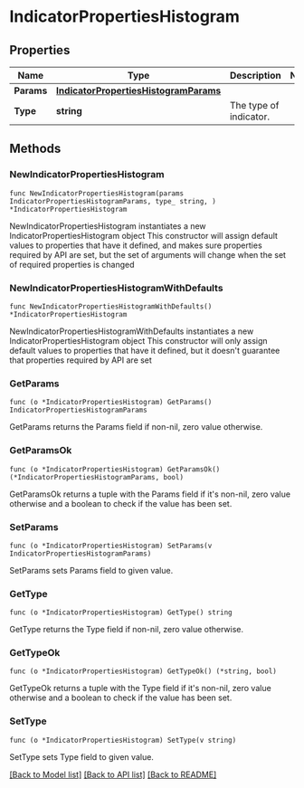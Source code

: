 # IndicatorPropertiesHistogram

## Properties

Name | Type | Description | Notes
------------ | ------------- | ------------- | -------------
**Params** | [**IndicatorPropertiesHistogramParams**](IndicatorPropertiesHistogramParams.md) |  | 
**Type** | **string** | The type of indicator. | 

## Methods

### NewIndicatorPropertiesHistogram

`func NewIndicatorPropertiesHistogram(params IndicatorPropertiesHistogramParams, type_ string, ) *IndicatorPropertiesHistogram`

NewIndicatorPropertiesHistogram instantiates a new IndicatorPropertiesHistogram object
This constructor will assign default values to properties that have it defined,
and makes sure properties required by API are set, but the set of arguments
will change when the set of required properties is changed

### NewIndicatorPropertiesHistogramWithDefaults

`func NewIndicatorPropertiesHistogramWithDefaults() *IndicatorPropertiesHistogram`

NewIndicatorPropertiesHistogramWithDefaults instantiates a new IndicatorPropertiesHistogram object
This constructor will only assign default values to properties that have it defined,
but it doesn't guarantee that properties required by API are set

### GetParams

`func (o *IndicatorPropertiesHistogram) GetParams() IndicatorPropertiesHistogramParams`

GetParams returns the Params field if non-nil, zero value otherwise.

### GetParamsOk

`func (o *IndicatorPropertiesHistogram) GetParamsOk() (*IndicatorPropertiesHistogramParams, bool)`

GetParamsOk returns a tuple with the Params field if it's non-nil, zero value otherwise
and a boolean to check if the value has been set.

### SetParams

`func (o *IndicatorPropertiesHistogram) SetParams(v IndicatorPropertiesHistogramParams)`

SetParams sets Params field to given value.


### GetType

`func (o *IndicatorPropertiesHistogram) GetType() string`

GetType returns the Type field if non-nil, zero value otherwise.

### GetTypeOk

`func (o *IndicatorPropertiesHistogram) GetTypeOk() (*string, bool)`

GetTypeOk returns a tuple with the Type field if it's non-nil, zero value otherwise
and a boolean to check if the value has been set.

### SetType

`func (o *IndicatorPropertiesHistogram) SetType(v string)`

SetType sets Type field to given value.



[[Back to Model list]](../README.md#documentation-for-models) [[Back to API list]](../README.md#documentation-for-api-endpoints) [[Back to README]](../README.md)


